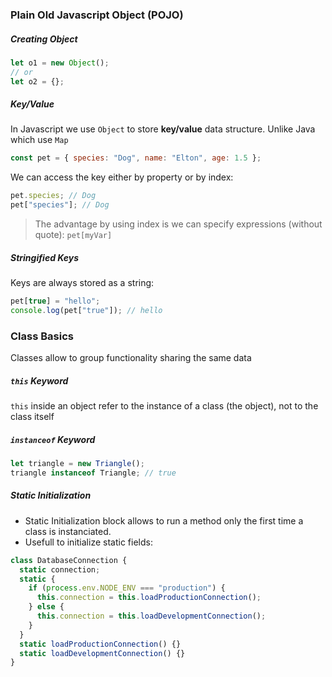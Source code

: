 ### Plain Old Javascript Object (POJO)

##### Creating Object

```javascript
let o1 = new Object();
// or
let o2 = {};
```

##### Key/Value

In Javascript we use `Object` to store **key/value** data structure. Unlike Java which use `Map`

```javascript
const pet = { species: "Dog", name: "Elton", age: 1.5 };
```

We can access the key either by property or by index:

```javascript
pet.species; // Dog
pet["species"]; // Dog
```

> The advantage by using index is we can specify expressions (without quote): `pet[myVar]`

##### Stringified Keys

Keys are always stored as a string:

```javascript
pet[true] = "hello";
console.log(pet["true"]); // hello
```

### Class Basics

Classes allow to group functionality sharing the same data

##### `this` Keyword

`this` inside an object refer to the instance of a class (the object), not to the class itself

##### `instanceof` Keyword

```javascript
let triangle = new Triangle();
triangle instanceof Triangle; // true
```

##### Static Initialization

- Static Initialization block allows to run a method only the first time a class is instanciated.
- Usefull to initialize static fields:

```javascript
class DatabaseConnection {
  static connection;
  static {
    if (process.env.NODE_ENV === "production") {
      this.connection = this.loadProductionConnection();
    } else {
      this.connection = this.loadDevelopmentConnection();
    }
  }
  static loadProductionConnection() {}
  static loadDevelopmentConnection() {}
}
```
